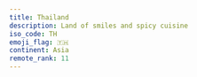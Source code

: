 ```yaml
---
title: Thailand
description: Land of smiles and spicy cuisine
iso_code: TH
emoji_flag: 🇹🇭
continent: Asia
remote_rank: 11
---
```

